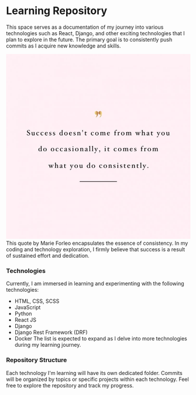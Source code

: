 # Learning Repository

This space serves as a documentation of my journey into various technologies such as React, Django, and other exciting technologies that I plan to explore in the future. The primary goal is to consistently push commits as I acquire new knowledge and skills.

![Marie Forleo's quote on essense of consistency](consistency.jpg)
This quote by Marie Forleo encapsulates the essence of consistency. In my coding and technology exploration, I firmly believe that success is a result of sustained effort and dedication.

### Technologies
Currently, I am immersed in learning and experimenting with the following technologies:
- HTML, CSS, SCSS
- JavaScript
- Python
- React JS
- Django
- Django Rest Framework (DRF)
- Docker
The list is expected to expand as I delve into more technologies during my learning journey.

### Repository Structure
Each technology I'm learning will have its own dedicated folder.
Commits will be organized by topics or specific projects within each technology.
Feel free to explore the repository and track my progress.